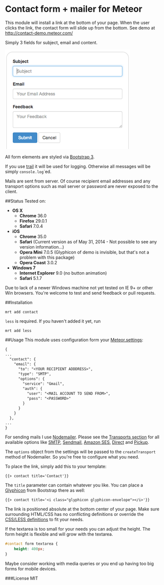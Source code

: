 Contact form + mailer for Meteor
===============


This module will install a link at the bottom of your page. When the user clicks the link, the contact form will slide up from the bottom. See demo at http://contact-demo.meteor.com/

Simply 3 fields for subject, email and content.

![Screenshot](https://github.com/udondan/meteor-contact/raw/master/docs/screenshot.png)

All form elements are styled via [Bootstrap 3](http://getbootstrap.com/).

If you use [trail](https://atmospherejs.com/package/trail) it will be used for logging. Otherwise all messages will be simply `console.log`´ed.

Mails are sent from server. Of course recipient email addresses and any transport options such as mail server or password are never exposed to the client.

##Status
Tested on:
 - **OS X**
     - **Chrome** 36.0
     - **Firefox** 29.0.1
     - **Safari** 7.0.4
 - **iOS**
     - **Chrome** 35.0
     - **Safari** (Current version as of May 31, 2014 - Not possible to see any version information...)
     - **Opera Mini** 7.0.5 (Glyphicon of demo is invisible, but that's not a problem with this package)
     - **Opera Coast** 3.0.2
 - **Windows 7**
     - **Internet Explorer** 9.0 (no button animation)
     - **Safari** 5.1.7

Due to lack of a newer Windows machine not yet tested on IE 9+ or other Win browsers. You're welcome to test and send feedback or pull requests.

##Installation
```
mrt add contact
```

`less` is required. If you haven't added it yet, run
```
mrt add less
```

##Usage
This module uses configuration form your [Meteor.settings](http://docs.meteor.com/#meteor_settings):

```
{
...
  "contact": {
    "email": {
      "to": "<YOUR RECIPIENT ADDDRESS>",
      "type": "SMTP",
      "options": {
        "service": "Gmail",
        "auth": {
          "user": "<MAIL ACCOUNT TO SEND FROM>",
          "pass": "<PASSWORD>"
        }
      }
    }
  },
...
}
```
For sending mails I use [Nodemailer](http://www.nodemailer.com/). Please see the [Transports section](http://www.nodemailer.com/docs/transports) for all available options like [SMTP](http://www.nodemailer.com/docs/smtp), [Sendmail](http://www.nodemailer.com/docs/sendmail), [Amazon SES](http://www.nodemailer.com/docs/ses), [Direct](http://www.nodemailer.com/docs/direct) and [Pickup](http://www.nodemailer.com/docs/pickup).

The `options` object from the settings will be passed to the `createTransport` method of Nodemailer. So you're free to configure what you need.


To place the link, simply add this to your template:
```
{{> contact title='Contact'}}
```

The `title` parameter can contain whatever you like. You can place a [Glyphicon](http://getbootstrap.com/components/#glyphicons) from Bootstrap there as well:
```
{{> contact title='<i class="glyphicon glyphicon-envelope"></i>'}}
```

The link is positioned absolute at the bottom center of your page. Make sure surrounding HTML/CSS has no conflicting definitions or override the [CSS/LESS definitions](https://github.com/udondan/meteor-contact/blob/master/lib/contact.less) to fit your needs.

If the textarea is too small for your needs you can adjust the height. The form height is flexible and will grow with the textarea. 
```css
#contact form textarea {
    height: 400px;
}
```
Maybe consider working with media queries or you end up having too big forms for mobile devices.

###License
MIT
